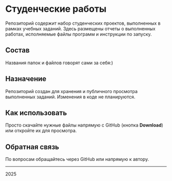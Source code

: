 # Студенческие работы

Репозиторий содержит набор студенческих проектов, выполненных в рамках учебных заданий. Здесь размещены отчеты о выполненных работах, исполняемые файлы программ и инструкции по запуску.

## Состав

Названия папок и файлов говорят сами за себя:)

## Назначение

Репозиторий создан для хранения и публичного просмотра выполненных заданий. Изменения в коде не планируются.

## Как использовать

Просто скачайте нужные файлы напрямую с GitHub (кнопка **Download**) или откройте их для просмотра.

## Обратная связь

По вопросам обращайтесь через GitHub или напрямую к автору.

---

2025
